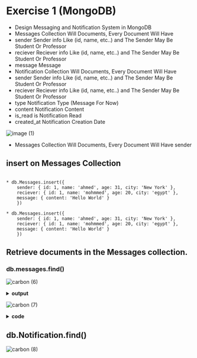 # Exercise 1 (MongoDB)

* Design Messaging and Notification System in MongoDB
* Messages Collection Will Documents, Every Document Will Have
* sender Sender info Like (id, name, etc..) and The Sender May Be Student Or Professor
* reciever Reciever info Like (id, name, etc..) and The Sender May Be Student Or Professor
* message Message
* Notification Collection Will Documents, Every Document Will Have
* sender Sender info Like (id, name, etc..) and The Sender May Be Student Or Professor
* reciever Reciever info Like (id, name, etc..) and The Sender May Be Student Or Professor
* type Notification Type (Message For Now)
* content Notification Content
* is_read is Notification Read
* created_at Notification Creation Date

![image (1)](https://user-images.githubusercontent.com/64088888/181577396-bf7143eb-4de7-4f32-af59-c1f65415d11a.png)
*  Messages Collection Will Documents, Every Document Will Have sender
## insert on Messages Collection
```

* db.Messages.insert({
    sender: { id: 1, name: 'ahmed', age: 31, city: 'New York' },
    reciever: { id: 1, name: 'mohmmed', age: 20, city: 'egypt' },
    message: { content: 'Hello World' }
    })
    
* db.Messages.insert({
    sender: { id: 1, name: 'ahmed', age: 31, city: 'New York' },
    reciever: { id: 1, name: 'mohmmed', age: 20, city: 'egypt' },
    message: { content: 'Hello World' }
    })

```
 ## Retrieve  documents in the Messages collection.
 ### db.messages.find()
 
![carbon (6)](https://user-images.githubusercontent.com/64088888/181564156-fd5a785d-6acb-4fd7-ab01-5d038a507220.svg)

<details><summary><b>output</b></summary>
 
 ```
 [
  {
    _id: ObjectId("62e243096b762d79ea87f4dc"),
    sender: { id: 1, name: 'ahmed', age: 31, city: 'New York' },
    reciever: { id: 1, name: 'mohmmed', age: 20, city: 'egypt' },
    message: { content: 'Hello World' }
  },
  {
    _id: ObjectId("62e243326b762d79ea87f4dd"),
    sender: { id: 1, name: 'ahmed', age: 31, city: 'New York' },
    reciever: { id: 1, name: 'mohmmed', age: 20, city: 'egypt' },
    message: { content: 'Hello World' }
  }
]
 
 ```
 
 </details>
 
![carbon (7)](https://user-images.githubusercontent.com/64088888/181564254-f49896e1-ce71-49e9-9c43-3fc94f24bab1.svg)

<details><summary><b>code</b></summary>
 
```
db.Notification.insert({
  sender: {id: 1, name:'Ahmed'},
reciever: {id: 1, name:'Emad'}, 
type: {type:'text'}, 
content:"Hello World",
is_read:true, 
created_at:"july"} 
)
 
```
 </details>
 
## db.Notification.find()

![carbon (8)](https://user-images.githubusercontent.com/64088888/181564283-8b4a4be2-9ee5-454d-99fa-c796afb8cbeb.svg)
